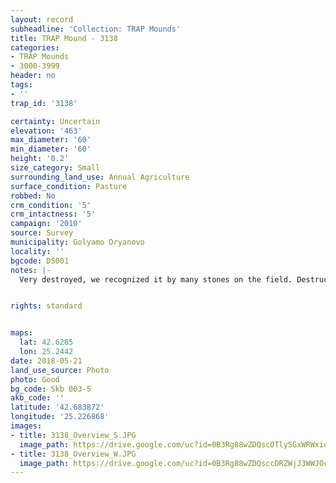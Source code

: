 ```yaml
---
layout: record
subheadline: 'Collection: TRAP Mounds'
title: TRAP Mound - 3138
categories:
- TRAP Mounds
- 3000-3999
header: no
tags:
- ''
trap_id: '3138'

certainty: Uncertain
elevation: '463'
max_diameter: '60'
min_diameter: '60'
height: '0.2'
size_category: Small
surrounding_land_use: Annual Agriculture
surface_condition: Pasture
robbed: No
crm_condition: '5'
crm_intactness: '5'
campaign: '2010'
source: Survey
municipality: Golyamo Dryanovo
locality: ''
bgcode: DS001
notes: |-
  Very destroyed, we recognized it by many stones on the field. Destructed by agricultural work.


rights: standard


maps:
  lat: 42.6285
  lon: 25.2442
date: 2018-05-21
land_use_source: Photo
photo: Good
bg_code: Skb 003-5
akb_code: ''
latitude: '42.683872'
longitude: '25.226868'
images:
- title: 3138_Overview_S.JPG
  image_path: https://drive.google.com/uc?id=0B3Rg88wZDQscOTlySGxWRWxidFk
- title: 3138_Overview_W.JPG
  image_path: https://drive.google.com/uc?id=0B3Rg88wZDQsccDRZWjJ3WWJOcjg
---
```

